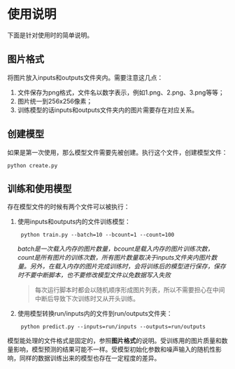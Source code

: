 # 使用说明

下面是针对使用时的简单说明。

## 图片格式

将图片放入inputs和outputs文件夹内。需要注意这几点：

1. 文件保存为png格式，文件名以数字表示，例如1.png、2.png、3.png等等；
2. 图片统一到256x256像素；
3. 训练模型的话inputs和outputs文件夹内的图片需要存在对应关系。

## 创建模型

如果是第一次使用，那么模型文件需要先被创建。执行这个文件，创建模型文件：

    python create.py

## 训练和使用模型

存在模型文件的时候有两个文件可以被执行：

1. 使用inputs和outputs内的文件训练模型：

        python train.py --batch=10 --bcount=1 --count=100

    *batch是一次载入内存的图片数量，bcount是载入内存的图片训练次数，count是所有图片的训练次数，所有图片数量取决于inputs文件夹内图片数量。另外，在载入内存的图片完成训练时，会将训练后的模型进行保存，保存时不要中断脚本，也不要修改模型文件以免数据写入失败*

    > 每次运行脚本时都会以随机顺序形成图片列表，所以不需要担心在中间中断后导致下次训练时又从开头训练。

2. 使用模型转换run/inputs内的文件到run/outputs文件夹：

        python predict.py --inputs=run/inputs --outputs=run/outputs

模型能处理的文件格式是固定的，参照**图片格式**的说明。受训练用的图片质量和数量影响，模型预测的结果可能不一样。受模型初始化参数和噪声输入的随机性影响，同样的数据训练出来的模型也存在一定程度的差异。

